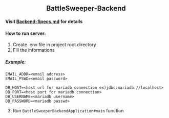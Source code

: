 <h2 align="center">BattleSweeper-Backend</h2>

#### Visit [Backend-Specs.md](./Backend-Specs.md) for details

#### How to run server:
1. Create .env file in project root directory
2. Fill the informations
##### Example: 
```env
EMAIL_ADDR=<email address>
EMAIL_PSWD=<email password>

DB_HOST=<host url for mariadb connection ex)jdbc:mariadb://localhost>
DB_PORT=<host port for mariadb connection>
DB_USERNAME=<mariadb username>
DB_PASSWORD=<mariadb passwd>
```
3. Run `BattleSweeperBackendApplication#main` function 
